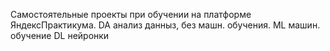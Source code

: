 Самостоятельные проекты при обучении на платформе ЯндексПрактикума.
DA анализ данныз, без машн. обучения.
ML  машин. обучение
DL нейронки
